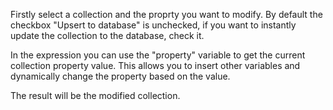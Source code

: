 Firstly select a collection and the proprty you want to modify. By default the checkbox "Upsert to database" is unchecked, if you want to instantly update the collection to the database, check it.

In the expression you can use the "property" variable to get the current collection property value. This allows you to insert other variables and dynamically change the property based on the value.

The result will be the modified collection.
